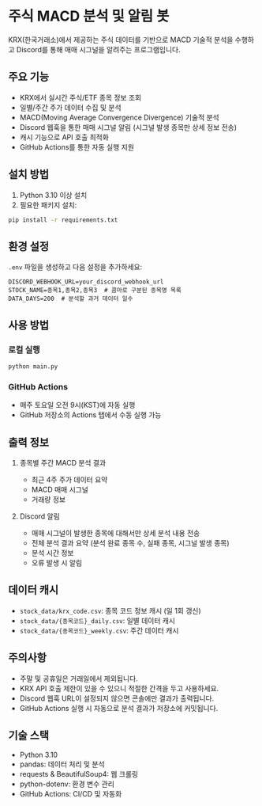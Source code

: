 # 주식 MACD 분석 및 알림 봇

KRX(한국거래소)에서 제공하는 주식 데이터를 기반으로 MACD 기술적 분석을 수행하고 Discord를 통해 매매 시그널을 알려주는 프로그램입니다.

## 주요 기능

- KRX에서 실시간 주식/ETF 종목 정보 조회
- 일별/주간 주가 데이터 수집 및 분석
- MACD(Moving Average Convergence Divergence) 기술적 분석
- Discord 웹훅을 통한 매매 시그널 알림 (시그널 발생 종목만 상세 정보 전송)
- 캐시 기능으로 API 호출 최적화
- GitHub Actions를 통한 자동 실행 지원

## 설치 방법

1. Python 3.10 이상 설치
2. 필요한 패키지 설치:
```bash
pip install -r requirements.txt
```

## 환경 설정

`.env` 파일을 생성하고 다음 설정을 추가하세요:

```env
DISCORD_WEBHOOK_URL=your_discord_webhook_url
STOCK_NAME=종목1,종목2,종목3  # 콤마로 구분된 종목명 목록
DATA_DAYS=200  # 분석할 과거 데이터 일수
```

## 사용 방법

### 로컬 실행
```bash
python main.py
```

### GitHub Actions
- 매주 토요일 오전 9시(KST)에 자동 실행
- GitHub 저장소의 Actions 탭에서 수동 실행 가능

## 출력 정보

1. 종목별 주간 MACD 분석 결과
   - 최근 4주 주가 데이터 요약
   - MACD 매매 시그널
   - 거래량 정보

2. Discord 알림
   - 매매 시그널이 발생한 종목에 대해서만 상세 분석 내용 전송
   - 전체 분석 결과 요약 (분석 완료 종목 수, 실패 종목, 시그널 발생 종목)
   - 분석 시간 정보
   - 오류 발생 시 알림

## 데이터 캐시

- `stock_data/krx_code.csv`: 종목 코드 정보 캐시 (일 1회 갱신)
- `stock_data/{종목코드}_daily.csv`: 일별 데이터 캐시
- `stock_data/{종목코드}_weekly.csv`: 주간 데이터 캐시

## 주의사항

- 주말 및 공휴일은 거래일에서 제외됩니다.
- KRX API 호출 제한이 있을 수 있으니 적절한 간격을 두고 사용하세요.
- Discord 웹훅 URL이 설정되지 않으면 콘솔에만 결과가 출력됩니다.
- GitHub Actions 실행 시 자동으로 분석 결과가 저장소에 커밋됩니다.

## 기술 스택

- Python 3.10
- pandas: 데이터 처리 및 분석
- requests & BeautifulSoup4: 웹 크롤링
- python-dotenv: 환경 변수 관리
- GitHub Actions: CI/CD 및 자동화
